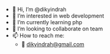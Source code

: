 - 👋 Hi, I’m @dikyindrah
- 👀 I’m interested in web development
- 🌱 I’m currently learning php
- 💞️ I’m looking to collaborate on team
- 📫 How to reach me:
  - 📧 dikyindrah@gmail.com

<!---
dikyindrah/dikyindrah is a ✨ special ✨ repository because its `README.md` (this file) appears on your GitHub profile.
You can click the Preview link to take a look at your changes.
--->

